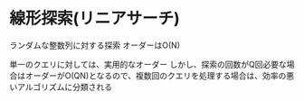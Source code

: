 # 線形探索(リニアサーチ)
ランダムな整数列に対する探索
オーダーはO(N)

単一のクエリに対しては、実用的なオーダー
しかし、探索の回数がQ回必要な場合はオーダーがO(QN)となるので、複数回のクエリを処理する場合は、効率の悪いアルゴリズムに分類される
